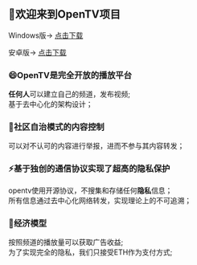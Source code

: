 ## 👋欢迎来到OpenTV项目 
Windows版-> [点击下载](https://github.com/OpenTv22/OpenTV-windows/releases/download/10000004/opentv.zip)   &nbsp; &nbsp; &nbsp; &nbsp;

安卓版-> [点击下载](https://github.com/OpenTv22/OpenTV-android/releases/latest)  

### 😄OpenTV是完全开放的播放平台
 **任何人**可以建立自己的频道，发布视频;   
 基于去中心化的架构设计；  

### 🤔社区自治模式的内容控制
 可以对不认可的内容进行举报，进而不参与其内容转发；  

### ⚡基于独创的通信协议实现了超高的隐私保护
 opentv使用开源协议，不搜集和存储任何**隐私**信息；   
 所有信息通过去中心化网络转发，实现理论上的不可追溯； 

### 🌱经济模型
 按照频道的播放量可以获取广告收益;   
 为了实现完全的隐私，我们只接受ETH作为支付方式;   

<!--
**OpenTv22/OpenTv22** is a ✨ _special_ ✨ repository because its `README.md` (this file) appears on your GitHub profile.

Here are some ideas to get you started:

- 🔭 I’m currently working on ...
- 🌱 I’m currently learning ...
- 👯 I’m looking to collaborate on ...
- 🤔 I’m looking for help with ...
- 💬 Ask me about ...
- 📫 How to reach me: ...
- 😄 Pronouns: ...
- ⚡ Fun fact: ...
-->

